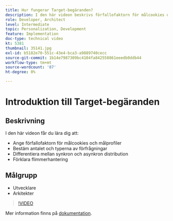 ```yaml
---
title: Hur fungerar Target-begäranden?
description: I den här videon beskrivs förfallofaktorn för målcookies och målprofiler. Lär dig hur du avgör antalet och typerna av Target-begäranden, skiljer mellan synkron och asynkron distribution och förklarar flimmerhanteringen.
role: Developer, Architect
level: Intermediate
topic: Personalization, Development
feature: Implementation
doc-type: technical video
kt: 5381
thumbnail: 35141.jpg
exl-id: b5182e70-551c-43e4-bca3-a9889740cecc
source-git-commit: 1b14e7987309bc4104fa842558861eeedb0ddb44
workflow-type: tm+mt
source-wordcount: '87'
ht-degree: 0%

---
```


# Introduktion till Target-begäranden

## Beskrivning

I den här videon får du lära dig att:

* Ange förfallofaktorn för målcookies och målprofiler
* Bestäm antalet och typerna av förfrågningar
* Differentiera mellan synkron och asynkron distribution
* Förklara flimmerhantering

## Målgrupp

* Utvecklare
* Arkitekter

>[!VIDEO](https://video.tv.adobe.com/v/35141/?quality=12)

Mer information finns på [dokumentation](https://experienceleague.adobe.com/docs/target/using/implement-target/implementing-target.html?lang=en).
